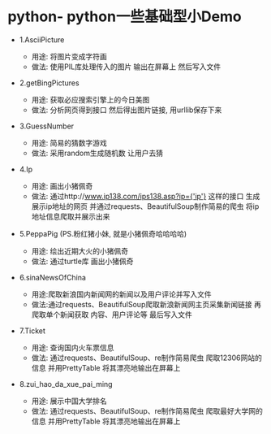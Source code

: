 # python- python一些基础型小Demo
- 1.AsciiPicture
    - 用途: 将图片变成字符画
    - 做法: 使用PIL库处理传入的图片 输出在屏幕上 然后写入文件

- 2.getBingPictures
    - 用途: 获取必应搜索引擎上的今日美图
    - 做法: 分析网页得到接口 然后得出图片链接, 用urllib保存下来

- 3.GuessNumber
    - 用途: 简易的猜数字游戏 
    - 做法: 采用random生成随机数 让用户去猜
- 4.Ip 
    - 用途: 画出小猪佩奇
    - 做法: 通过http://www.ip138.com/ips138.asp?ip={'ip'} 这样的接口 生成展示ip地址的网页
     并通过requests、BeautifulSoup制作简易的爬虫 将ip地址信息爬取并展示出来
- 5.PeppaPig (PS.粉红猪小妹, 就是小猪佩奇哈哈哈哈)
    - 用途: 绘出近期大火的小猪佩奇
    - 做法: 通过turtle库 画出小猪佩奇
- 6.sinaNewsOfChina
    - 用途:爬取新浪国内新闻网的新闻以及用户评论并写入文件
    - 做法:通过requests、BeautifulSoup爬取新浪新闻网主页采集新闻链接 再爬取单个新闻获取
    内容、用户评论等 最后写入文件
- 7.Ticket
    - 用途: 查询国内火车票信息
    - 做法: 通过requests、BeautifulSoup、re制作简易爬虫 爬取12306网站的信息 并用PrettyTable
    将其漂亮地输出在屏幕上
- 8.zui_hao_da_xue_pai_ming
    - 用途: 展示中国大学排名
    - 做法: 通过requests、BeautifulSoup、re制作简易爬虫 爬取最好大学网的信息 并用PrettyTable
    将其漂亮地输出在屏幕上